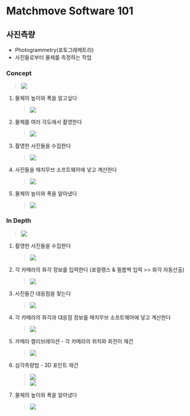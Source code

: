 # Matchmove Software 101

## 사진측량
- Photogrammetry(포토그래메트리)
- 사진들로부터 물체를 측정하는 작업

### Concept
> ![](../img/week2/pgm_concept.png)

1. 물체의 높이와 폭을 알고싶다
    > ![](../img/week2/pgm_what_size.png)
1. 물체를 여러 각도에서 촬영한다
    > ![](../img/week2/pgm_take_photos.png)
1. 촬영한 사진들을 수집한다
    > ![](../img/week2/pgm_collected_photos.png)
1. 사진들을 매치무브 소프트웨어에 넣고 계산한다
    > ![](../img/week2/pgm_calculate.png)
1. 물체의 높이와 폭을 알아냈다
    > ![](../img/week2/pgm_survey.png)

### In Depth
> ![](../img/week2/pgm_in_depth.png)

1. 촬영한 사진들을 수집한다
    > ![](../img/week2/pgm_collected_photos.png)
1. 각 카메라의 화각 정보를 입력한다 (포컬랭스 & 필름백 입력 >> 화각 자동산출)
    > ![](../img/week2/pgm_fl_fb_aov.png)
1. 사진들간 대응점을 찾는다
    > ![](../img/week2/pgm_correspondence.png)
1. 각 카메라의 화각과 대응점 정보를 매치무브 소프트웨어에 넣고 계산한다
    > ![](../img/week2/pgm_calculate.png)
1. 카메라 캘리브레이션 - 각 카메라의 위치와 회전이 재건
    > ![](../img/week2/pgm_camera_calibration.png)
1. 삼각측량법 - 3D 포인트 재건
    > ![](../img/week2/pgm_triangulation.png)<br>
    > ![](../img/week2/pgm_triangulation_many.png)<br>
1. 물체의 높이와 폭을 알아냈다
    > ![](../img/week2/pgm_survey.png)
